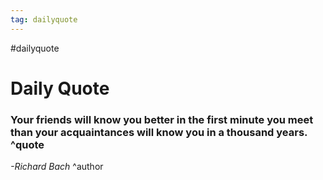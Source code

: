```yaml
---
tag: dailyquote
---
```


#dailyquote

# Daily Quote

### Your friends will know you better in the first minute you meet than your acquaintances will know you in a thousand years. ^quote
*-Richard Bach* ^author
